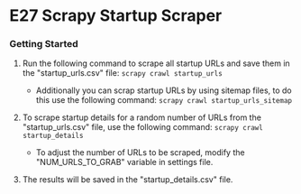 # E27 Scrapy Startup Scraper

### Getting Started

1. Run the following command to scrape all startup URLs and save them in the "startup_urls.csv" file:
    ```scrapy crawl startup_urls```
    
    - Additionally you can scrap startup URLs by using sitemap files, to do this use the following command:
    ```scrapy crawl startup_urls_sitemap```
2. To scrape startup details for a random number of URLs from the "startup_urls.csv" file, use the following command:
    ```scrapy crawl startup_details```
    
    - To adjust the number of URLs to be scraped, modify the "NUM_URLS_TO_GRAB" variable in settings file.

3. The results will be saved in the "startup_details.csv" file.